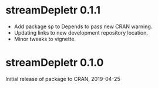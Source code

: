 # streamDepletr 0.1.1
 - Add package sp to Depends to pass new CRAN warning.
 - Updating links to new development repository location.
 - Minor tweaks to vignette.

# streamDepletr 0.1.0

Initial release of package to CRAN, 2019-04-25